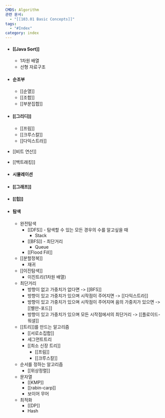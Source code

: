 ```yaml
---
CMDS: Algorithm
관련 문서:
  - "[[103.01 Basic Concepts]]"
tags:
  - "#Index"
category: index
---
```

- #### [[Java Sort]]
	- 1차원 배열
	- 선형 자료구조
- #### 순조부
	- [[순열]]
	- [[조합]]
	- [[부분집합]]
- #### [[그리디]]
	- [[프림]]
	- [[크루스칼]]
	- [[다익스트라]]
- [[비트 연산]]
- [[백트래킹]]
- #### 시뮬레이션

- #### [[그래프]]
- #### [[힙]]
- #### 탐색
	- 완전탐색
		- [[DFS]] - 탐색할 수 있는 모든 경우의 수를 알고싶을 때
			- Stack
		- [[BFS]] - 최단거리
			- Queue
		- [[Flood Fill]]
	- [[분할정복]]
		- 재귀
	- [[이진탐색]]
		- 이진트리(1차원 배열)
	- 최단거리
		- 방향이 없고 가중치가 없다면 -> [[BFS]]
		- 방향이 있고 가중치가 있으며 시작점이 주어지면 -> [[다익스트라]]
		- 방향이 있고 가중치가 있으며 시작점이 주어지며 음의 가중치가 있으면 -> [[벨만-포드]]
		- 방향이 있고 가중치가 있으며 모든 시작점에서의 최단거리 -> [[플로이드-워셜]]
	- [[트리]]를 만드는 알고리즘
		- [[서로소집합]]
		- 세그먼트트리
		- [[최소 신장 트리]]
			- [[프림]]
			- [[크루스칼]]
	- 순서를 정하는 알고리즘
		- [[위상정렬]]
	- 문자열
		- [[KMP]]
		- [[rabin-carp]]
		- 보이어 무어
	- 최적화
		- [[DP]]
		- Hash


